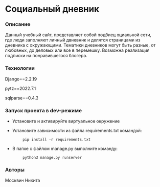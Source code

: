# Социальный дневник
### Описание 
Данный учебный сайт, представляет собой подбиец оциальной сети, где люди заполняют личный двневник и делятся страницами из дневника с окружающими.
Тематики дневников могут быть разные, от любовных, до деловых или все в перемешку.
Возможна реализация подписки на понравившегося блогера.


### Технологии
Django==2.2.19

pytz==2022.7.1

sqlparse==0.4.3

### Запуск проекта в dev-режиме


- Установите и активируйте виртуальное окружение

- Установите зависимости из файла requirements.txt командой:
```
		pip install -r requirements.txt
``` 
- В папке с файлом manage.py выполните команду:
```
		python3 manage.py runserver
```
### Авторы

Москвин Никита

